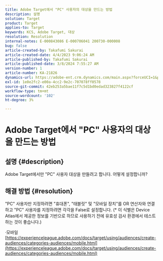 ```yaml
---
title: Adobe Target에서 "PC" 사용자의 대상을 만드는 방법
description: 설명
solution: Target
product: Target
applies-to: Target
keywords: KCS, Adobe Target, 대상
resolution: Resolution
internal-notes: E-000843086 E-000706041 200730-000008
bug: false
article-created-by: Takafumi Sakurai
article-created-date: 4/4/2023 9:06:24 AM
article-published-by: Takafumi Sakurai
article-published-date: 3/8/2024 7:55:27 AM
version-number: 1
article-number: KA-21826
dynamics-url: https://adobe-ent.crm.dynamics.com/main.aspx?forceUCI=1&pagetype=entityrecord&etn=knowledgearticle&id=e3ecdcf4-c7d2-ed11-a7c7-6045bd006ce9
exl-id: 1e0e2fc2-e00a-4cc2-9e2c-707078ff0578
source-git-commit: 42eb253a5bae11f7c5d1bd0edad323827f4122cf
workflow-type: tm+mt
source-wordcount: '102'
ht-degree: 3%

---
```


# Adobe Target에서 &quot;PC&quot; 사용자의 대상을 만드는 방법

## 설명 {#description}

Adobe Target에서만 &quot;PC&quot; 사용자 대상을 만들려고 합니다. 어떻게 설정합니까?

## 해결 방법 {#resolution}


&quot;PC&quot; 사용자만 지정하려면 &quot;휴대폰&quot;, &quot;태블릿&quot; 및 &quot;모바일 장치&quot;를 OR 연산자와 연결하고 &quot;PC&quot; 사용자를 지정하려면 각각을 False로 설정합니다. (\* 이 식별은 Device Atlas에서 제공한 정보를 기반으로 하므로 사용하기 전에 유효성 검사 환경에서 테스트하는 것이 좋습니다.)

·모바일
[https://experienceleague.adobe.com/docs/target/using/audiences/create-audiences/categories-audiences/mobile.html](https://experienceleague.adobe.com/docs/target/using/audiences/create-audiences/categories-audiences/mobile.html)
